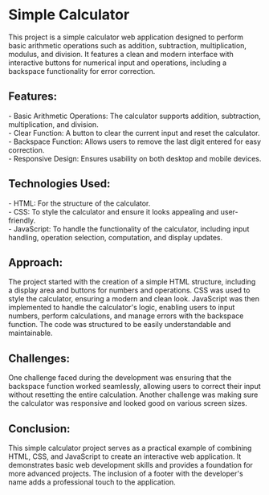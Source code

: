 <h1>Simple Calculator</h1>

This project is a simple calculator web application designed to perform basic arithmetic operations such as addition, subtraction, multiplication, modulus, and division. It features a clean and modern interface with interactive buttons for numerical input and operations, including a backspace functionality for error correction. 

<h2>Features:</h2>
- Basic Arithmetic Operations: The calculator supports addition, subtraction, multiplication, and division.<br />
- Clear Function: A button to clear the current input and reset the calculator.<br />
- Backspace Function: Allows users to remove the last digit entered for easy correction.<br />
- Responsive Design: Ensures usability on both desktop and mobile devices. 

<h2>Technologies Used:</h2>
- HTML: For the structure of the calculator. <br />
- CSS: To style the calculator and ensure it looks appealing and user-friendly.<br />
- JavaScript: To handle the functionality of the calculator, including input handling, operation selection, computation, and display updates.

<h2>Approach:</h2>
The project started with the creation of a simple HTML structure, including a display area and buttons for numbers and operations. CSS was used to style the calculator, ensuring a modern and clean look. JavaScript was then implemented to handle the calculator's logic, enabling users to input numbers, perform calculations, and manage errors with the backspace function. The code was structured to be easily understandable and maintainable.

<h2>Challenges: </h2>
One challenge faced during the development was ensuring that the backspace function worked seamlessly, allowing users to correct their input without resetting the entire calculation. Another challenge was making sure the calculator was responsive and looked good on various screen sizes.

<h2>Conclusion:</h2>
This simple calculator project serves as a practical example of combining HTML, CSS, and JavaScript to create an interactive web application. It demonstrates basic web development skills and provides a foundation for more advanced projects. The inclusion of a footer with the developer's name adds a professional touch to the application.

